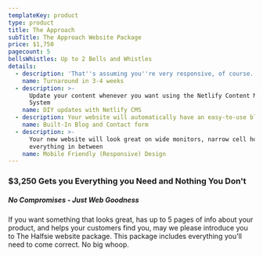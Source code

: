 ```yaml
---
templateKey: product
type: product
title: The Approach
subTitle: The Approach Website Package
price: $1,750
pagecount: 5
bellsWhistles: Up to 2 Bells and Whistles
details:
  - description: 'That''s assuming you''re very responsive, of course.'
    name: Turnaround in 3-4 weeks
  - description: >-
      Update your content whenever you want using the Netlify Content Management
      System
    name: DIY updates with Netlify CMS
  - description: Your website will automatically have an easy-to-use blog and contact form.
    name: Built-In Blog and Contact form
  - description: >-
      Your new website will look great on wide monitors, narrow cell hones, and
      everything in between
    name: Mobile Friendly (Responsive) Design
---
```

### $3,250 Gets you Everything you Need and Nothing You Don't
##### No Compromises - Just Web Goodness
If you want something that looks great, has up to 5 pages of info about your product, and helps your customers find you, may we please introduce you to The Halfsie website package. This package includes everything you'll need to come correct. No big whoop.